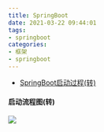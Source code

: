 ```yaml
---
title: SpringBoot
date: 2021-03-22 09:44:01
tags:
- springboot
categories:
- 框架
- springboot
---
```


- [SpringBoot启动过程(转)](https://www.jianshu.com/p/603d125f21b3)

#### 启动流程图(转)
<image src="https://www.processon.com/view/link/59812124e4b0de2518b32b6e" />

